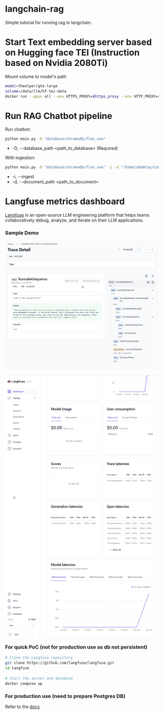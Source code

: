 # langchain-rag
Simple tutorial for running rag in langchain.

# Start Text embedding server based on Hugging face TEI (Instruction based on Nvidia 2080Ti)
Mount volume to model's path
```bash
model=thenlper/gte-large
volume=/data/llm/hf-tei-data
docker run --gpus all --env HTTPS_PROXY=$https_proxy --env HTTP_PROXY=$http_proxy -p 8180:80 -v $volume:/data --pull always ghcr.io/huggingface/text-embeddings-inference:turing-0.6 --model-id $model
```

# Run RAG Chatbot pipeline
Run chatbot:
```bash
python main.py -D "database/chromadb/flex_neo"
```
- -D, --database_path <path_to_database> (Required)

With ingestion:
```bash
python main.py -D "database/chromadb/flex_neo" -i -d "/home/adamtay/computex/documents/2024 Intel Flex Engineering Malaysia - NEO_20240228.pdf"
```
- -i, --ingest
- -d, --document_path <path_to_document>

# Langfuse metrics dashboard
[Langfuse](https://github.com/langfuse/langfuse) is an open-source LLM engineering platform that helps teams collaboratively debug, analyze, and iterate on their LLM applications.

### Sample Demo
![Langfuse Demo Trace](./langfuse_demo1.png)

![Langfuse Demo Dashboard](./langfuse_demo2.png)

### For quick PoC (not for production use as db not persistent)
```bash
# Clone the Langfuse repository
git clone https://github.com/langfuse/langfuse.git
cd langfuse
 
# Start the server and database
docker compose up
```

### For production use (need to prepare Postgres DB)
Refer to the [docs](https://langfuse.com/docs/deployment/self-host)
